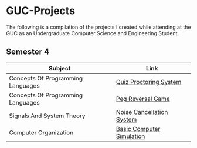 # GUC-Projects
The following is a compilation of the projects I created while attending at the GUC as an Undergraduate Computer Science and Engineering Student.

## Semester 4
| Subject | Link |
| --- | --- |
| Concepts Of Programming Languages | [Quiz Proctoring System](https://github.com/yehiarasheed/Quiz-Proctoring-System) |
| Concepts Of Programming Languages | [Peg Reversal Game](https://github.com/yehiarasheed/Peg-Reversal-Game) |
| Signals And System Theory | [Noise Cancellation System](https://github.com/yehiarasheed/Noise-Cancellation-System) |
| Computer Organization | [Basic Computer Simulation](https://github.com/yehiarasheed/Basic-Computer-Simulation) |




